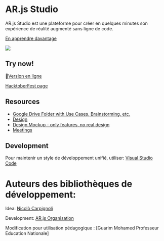 # AR.js Studio

AR.js Studio est une plateforme pour créer en quelques minutes son expérience de réalité augmenté sans ligne de code.

[En apprendre davantage](https://medium.com/@nicolcarpignoli/ar-js-studio-a-call-to-arms-for-the-first-open-source-web-ar-authoring-platform-a031069518f9)

<img src="https://github.com/guarim/Studio-ARJS-LPJulesVerne.io/Ar-js.png"/>

## Try now!

 🚀[Version en ligne](https://guarim.github.io/Studio-ARJS-LPJulesVerne.io/)
 
 [HacktoberFest page](https://ar-js-org.github.io/studio/hacktoberfest)

## Resources

* [Google Drive Folder with Use Cases, Brainstorming, etc.](https://drive.google.com/open?id=1r2nJA8gfxFkty85DjPGUq56SOqNf0BsF)
* [Design](https://www.figma.com/file/TUjZ2KYsmhA5LUkt9KIhcB/ARjs-Components?node-id=0%3A1)
* [Design Mockup - only features, no real design](https://whimsical.com/D688LzTQQRyKESzRu1U4Au)
* [Meetings](https://docs.google.com/document/d/1ffUXGyd97phpInvrOiNEU-5WatO7tX_Yyu1AUVtq3T4/edit)

## Development

Pour maintenir un style de développement unifié, utiliser:
[Visual Studio Code](https://code.visualstudio.com/)

# Auteurs des bibliothèques de développement:

Idea: [Nicolò Carpignoli](https://twitter.com/nicolocarp)  

Development: [AR.js Organisation](https://github.com/AR-js-org)

Modification pour utilisation pédagogique : [Guarim Mohamed Professeur Education Nationale]
